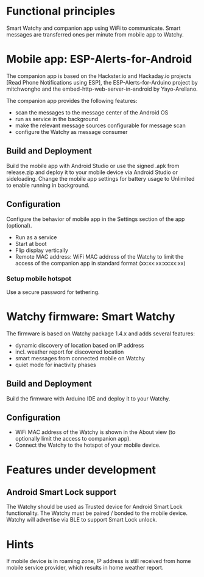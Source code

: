 # Functional principles
Smart Watchy and companion app using WiFi to communicate.
Smart messages are transferred ones per minute from mobile app to Watchy.

# Mobile app: ESP-Alerts-for-Android

The companion app is based on the Hackster.io and Hackaday.io projects [Read Phone Notifications using ESP],  the ESP-Alerts-for-Arduino project by mitchwongho and the embed-http-web-server-in-android by Yayo-Arellano.

The companion app provides the following features:
- scan the messages to the message center of the Android OS
- run as service in the background
- make the relevant message sources configurable for message scan
- configure the Watchy as message consumer
							
## Build and Deployment
Build the mobile app with Android Studio or use the signed .apk from release.zip and deploy it to your mobile device via Android Studio or sideloading.
Change the mobile app settings for battery usage to Unlimited to enable running in background.

## Configuration
Configure the behavior of mobile app in the Settings section of the app (optional).
- Run as a service
- Start at boot
- Flip display vertically
- Remote MAC address: WiFi MAC address of the Watchy to limit the access of the companion app in standard format (xx:xx:xx:xx:xx:xx)

### Setup mobile hotspot
Use a secure password for tethering.

# Watchy firmware: Smart Watchy

The firmware is based on Watchy package 1.4.x and adds several features:
- dynamic discovery of location based on IP address
- incl. weather report for discovered location
- smart messages from connected mobile on Watchy
- quiet mode for inactivity phases

## Build and Deployment
Build the firmware with Arduino IDE and deploy it to your Watchy.

## Configuration
- WiFi MAC address of the Watchy is shown in the About view (to optionally limit the access to companion app).
- Connect the Watchy to the hotspot of your mobile device.

# Features under development

## Android Smart Lock support
The Watchy should be used as Trusted device for Android Smart Lock functionality.
The Watchy must be paired / bonded to the mobile device.
Watchy will advertise via BLE to support Smart Lock unlock.

# Hints
If mobile device is in roaming zone, IP address is still received from home mobile service provider, which results in home weather report.
